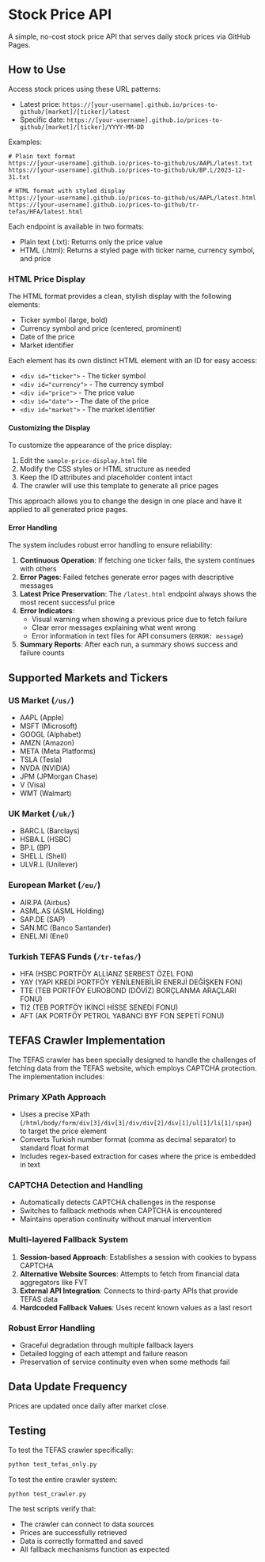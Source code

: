 # Stock Price API

A simple, no-cost stock price API that serves daily stock prices via GitHub Pages.

## How to Use

Access stock prices using these URL patterns:

- Latest price: `https://[your-username].github.io/prices-to-github/[market]/[ticker]/latest`
- Specific date: `https://[your-username].github.io/prices-to-github/[market]/[ticker]/YYYY-MM-DD`

Examples:
```
# Plain text format
https://[your-username].github.io/prices-to-github/us/AAPL/latest.txt
https://[your-username].github.io/prices-to-github/uk/BP.L/2023-12-31.txt

# HTML format with styled display
https://[your-username].github.io/prices-to-github/us/AAPL/latest.html
https://[your-username].github.io/prices-to-github/tr-tefas/HFA/latest.html
```

Each endpoint is available in two formats:
- Plain text (.txt): Returns only the price value
- HTML (.html): Returns a styled page with ticker name, currency symbol, and price

### HTML Price Display

The HTML format provides a clean, stylish display with the following elements:
- Ticker symbol (large, bold)
- Currency symbol and price (centered, prominent)
- Date of the price
- Market identifier

Each element has its own distinct HTML element with an ID for easy access:
- `<div id="ticker">` - The ticker symbol
- `<div id="currency">` - The currency symbol
- `<div id="price">` - The price value
- `<div id="date">` - The date of the price
- `<div id="market">` - The market identifier

#### Customizing the Display

To customize the appearance of the price display:

1. Edit the `sample-price-display.html` file
2. Modify the CSS styles or HTML structure as needed
3. Keep the ID attributes and placeholder content intact
4. The crawler will use this template to generate all price pages

This approach allows you to change the design in one place and have it applied to all generated price pages.

#### Error Handling

The system includes robust error handling to ensure reliability:

1. **Continuous Operation**: If fetching one ticker fails, the system continues with others
2. **Error Pages**: Failed fetches generate error pages with descriptive messages
3. **Latest Price Preservation**: The `/latest.html` endpoint always shows the most recent successful price
4. **Error Indicators**:
   - Visual warning when showing a previous price due to fetch failure
   - Clear error messages explaining what went wrong
   - Error information in text files for API consumers (`ERROR: message`)
5. **Summary Reports**: After each run, a summary shows success and failure counts

## Supported Markets and Tickers

### US Market (`/us/`)
- AAPL (Apple)
- MSFT (Microsoft)
- GOOGL (Alphabet)
- AMZN (Amazon)
- META (Meta Platforms)
- TSLA (Tesla)
- NVDA (NVIDIA)
- JPM (JPMorgan Chase)
- V (Visa)
- WMT (Walmart)

### UK Market (`/uk/`)
- BARC.L (Barclays)
- HSBA.L (HSBC)
- BP.L (BP)
- SHEL.L (Shell)
- ULVR.L (Unilever)

### European Market (`/eu/`)
- AIR.PA (Airbus)
- ASML.AS (ASML Holding)
- SAP.DE (SAP)
- SAN.MC (Banco Santander)
- ENEL.MI (Enel)

### Turkish TEFAS Funds (`/tr-tefas/`)
- HFA (HSBC PORTFÖY ALLİANZ SERBEST ÖZEL FON)
- YAY (YAPI KREDİ PORTFÖY YENİLENEBİLİR ENERJİ DEĞİŞKEN FON)
- TTE (TEB PORTFÖY EUROBOND (DÖVİZ) BORÇLANMA ARAÇLARI FONU)
- TI2 (TEB PORTFÖY İKİNCİ HİSSE SENEDİ FONU)
- AFT (AK PORTFÖY PETROL YABANCI BYF FON SEPETİ FONU)

## TEFAS Crawler Implementation

The TEFAS crawler has been specially designed to handle the challenges of fetching data from the TEFAS website, which employs CAPTCHA protection. The implementation includes:

### Primary XPath Approach
- Uses a precise XPath (`/html/body/form/div[3]/div[3]/div/div[2]/div[1]/ul[1]/li[1]/span`) to target the price element
- Converts Turkish number format (comma as decimal separator) to standard float format
- Includes regex-based extraction for cases where the price is embedded in text

### CAPTCHA Detection and Handling
- Automatically detects CAPTCHA challenges in the response
- Switches to fallback methods when CAPTCHA is encountered
- Maintains operation continuity without manual intervention

### Multi-layered Fallback System
1. **Session-based Approach**: Establishes a session with cookies to bypass CAPTCHA
2. **Alternative Website Sources**: Attempts to fetch from financial data aggregators like FVT
3. **External API Integration**: Connects to third-party APIs that provide TEFAS data
4. **Hardcoded Fallback Values**: Uses recent known values as a last resort

### Robust Error Handling
- Graceful degradation through multiple fallback layers
- Detailed logging of each attempt and failure reason
- Preservation of service continuity even when some methods fail

## Data Update Frequency

Prices are updated once daily after market close.

## Testing

To test the TEFAS crawler specifically:

```bash
python test_tefas_only.py
```

To test the entire crawler system:

```bash
python test_crawler.py
```

The test scripts verify that:
- The crawler can connect to data sources
- Prices are successfully retrieved
- Data is correctly formatted and saved
- All fallback mechanisms function as expected
